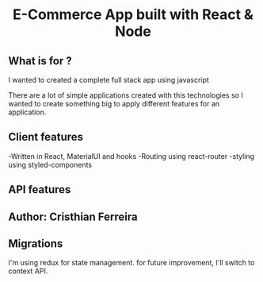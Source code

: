 <h1 align="center">E-Commerce App built with React & Node</h1>

## What is for ?

I wanted to created a complete full stack app using javascript

There are a lot of simple applications created with this technologies so I wanted to create something big to apply different features for an application.

## Client features
-Written in React, MaterialUI and hooks
-Routing using react-router
-styling using styled-components

## API features

## Author: Cristhian Ferreira

## Migrations
I'm using redux for state management. for future improvement, I'll switch to context API.